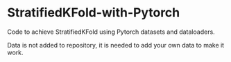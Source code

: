 # StratifiedKFold-with-Pytorch

Code to achieve StratifiedKFold using Pytorch datasets and dataloaders.

Data is not added to repository, it is needed to add your own data to make it work.
